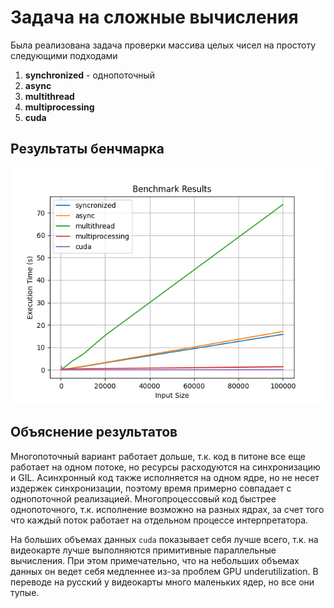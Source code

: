 # Задача на сложные вычисления

Была реализована задача проверки массива целых чисел на простоту следующими подходами

1. **synchronized** - однопоточный
2. **async**
3. **multithread**
4. **multiprocessing**
5. **cuda**

## Результаты бенчмарка

![Результаты бенчмарка](assets/benchmarks_result.png)

## Объяснение результатов

Многопоточный вариант работает дольше, т.к. код в питоне все еще работает на одном
потоке, но ресурсы расходуются на синхронизацию и GIL. Асинхронный код
также исполняется на одном ядре, но не несет издержек синхронизации, поэтому
время примерно совпадает с однопоточной реализацией. Многопроцессовый код
быстрее однопоточного, т.к. исполнение возможно на разных ядрах, за счет
того что каждый поток работает на отдельном процессе интерпретатора.

На больших объемах данных `cuda` показывает себя лучше всего, т.к. на видеокарте
лучше выполняются примитивные параллельные вычисления. При этом примечательно,
что на небольших объемах данных он ведет себя медленнее из-за проблем
GPU underutilization. В переводе на русский у видеокарты много маленьких ядер, но
все они тупые.

